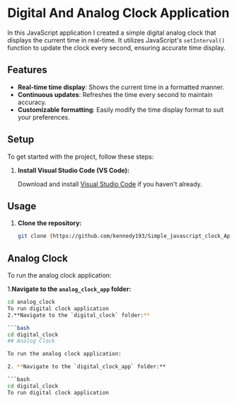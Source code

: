 # Digital And Analog Clock Application

In this JavaScript application I created a simple digital analog clock that displays the current time in real-time. It utilizes JavaScript's `setInterval()` function to update the clock every second, ensuring accurate time display.

## Features

- **Real-time time display**: Shows the current time in a formatted manner.
- **Continuous updates**: Refreshes the time every second to maintain accuracy.
- **Customizable formatting**: Easily modify the time display format to suit your preferences.


## Setup

To get started with the project, follow these steps:

1. **Install Visual Studio Code (VS Code):**

   Download and install [Visual Studio Code](https://code.visualstudio.com/) if you haven't already. 
   
## Usage

1. **Clone the repository:**

   ```bash
   git clone (https://github.com/kennedy193/Simple_javascript_clock_App.git)


## Analog Clock

To run the analog clock application:

1.**Navigate to the `analog_clock_app` folder:**

   ```bash
   cd analog_clock
   To run digital clock application
   2.**Navigate to the `digital_clock` folder:**

   ```bash
   cd digital_clock
   ## Analog Clock

To run the analog clock application:

2. **Navigate to the `digital_clock_app` folder:**

   ```bash
   cd digital_clock
   To run digital clock application
   


